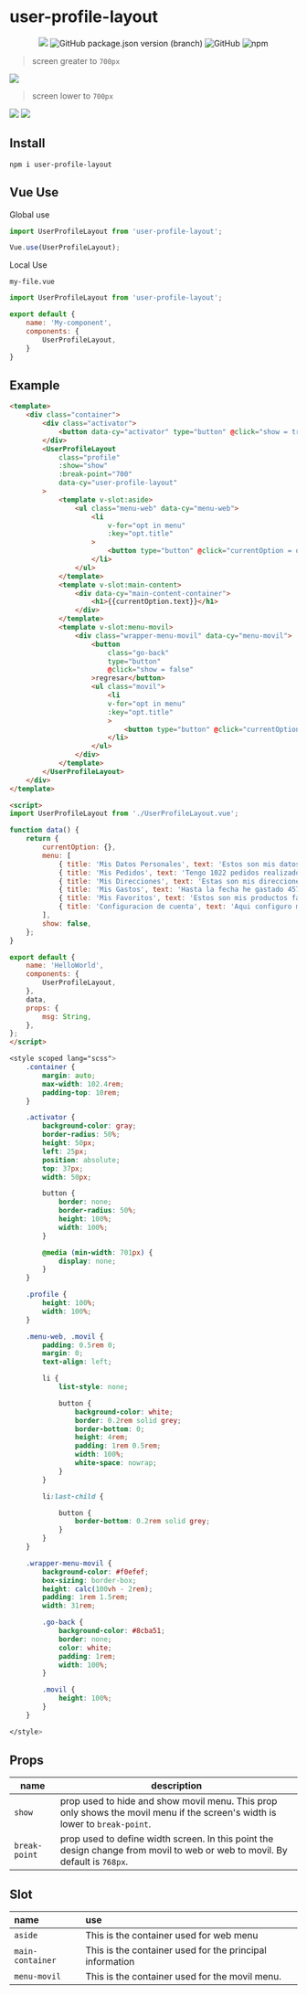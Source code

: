 # user-profile-layout
<p align="center">
	<img src="https://travis-ci.org/JoseJuan81/UserProfileLayout.svg?branch=dev">
	<img alt="GitHub package.json version (branch)" src="https://img.shields.io/github/package-json/v/josejuan81/UserProfileLayout/dev">
	<img alt="GitHub" src="https://img.shields.io/github/license/josejuan81/UserProfileLayout">
	<img alt="npm" src="https://img.shields.io/npm/dm/UserProfileLayout">
</p>

> screen greater to `700px`

<img src="https://japi-static.s3.amazonaws.com/japi-sales-error/web1.png">

> screen lower to `700px`

<img src="https://japi-static.s3.amazonaws.com/japi-sales-error/movil1.png">
<img src="https://japi-static.s3.amazonaws.com/japi-sales-error/movil2.png">

## Install
```
npm i user-profile-layout
```

## Vue Use
Global use
```js
import UserProfileLayout from 'user-profile-layout';

Vue.use(UserProfileLayout);
```
Local Use

`my-file.vue`
```js
import UserProfileLayout from 'user-profile-layout';

export default {
	name: 'My-component',
	components: {
		UserProfileLayout,
	}
}
```

## Example
```html
<template>
	<div class="container">
		<div class="activator">
			<button data-cy="activator" type="button" @click="show = true">Menu</button>
		</div>
		<UserProfileLayout
			class="profile"
			:show="show"
			:break-point="700"
			data-cy="user-profile-layout"
		>
			<template v-slot:aside>
				<ul class="menu-web" data-cy="menu-web">
					<li
						v-for="opt in menu"
						:key="opt.title"
					>
						<button type="button" @click="currentOption = opt">{{opt.title}}</button>
					</li>
				</ul>
			</template>
			<template v-slot:main-content>
				<div data-cy="main-content-container">
					<h1>{{currentOption.text}}</h1>
				</div>
			</template>
			<template v-slot:menu-movil>
				<div class="wrapper-menu-movil" data-cy="menu-movil">
					<button
						class="go-back"
						type="button"
						@click="show = false"
					>regresar</button>
					<ul class="movil">
						<li
						v-for="opt in menu"
						:key="opt.title"
						>
							<button type="button" @click="currentOption = opt">{{opt.title}}</button>
						</li>
					</ul>
				</div>
			</template>
		</UserProfileLayout>
	</div>
</template>

<script>
import UserProfileLayout from './UserProfileLayout.vue';

function data() {
	return {
		currentOption: {},
		menu: [
			{ title: 'Mis Datos Personales', text: 'Estos son mis datos personales' },
			{ title: 'Mis Pedidos', text: 'Tengo 1022 pedidos realizados' },
			{ title: 'Mis Direcciones', text: 'Estas son mis direcciones de envio' },
			{ title: 'Mis Gastos', text: 'Hasta la fecha he gastado 4577' },
			{ title: 'Mis Favoritos', text: 'Estos son mis productos favoritos' },
			{ title: 'Configuracion de cuenta', text: 'Aqui configuro mi cuenta' },
		],
		show: false,
	};
}

export default {
	name: 'HelloWorld',
	components: {
		UserProfileLayout,
	},
	data,
	props: {
		msg: String,
	},
};
</script>
```
```scss
<style scoped lang="scss">
	.container {
		margin: auto;
		max-width: 102.4rem;
		padding-top: 10rem;
	}

	.activator {
		background-color: gray;
		border-radius: 50%;
		height: 50px;
		left: 25px;
		position: absolute;
		top: 37px;
		width: 50px;

		button {
			border: none;
			border-radius: 50%;
			height: 100%;
			width: 100%;
		}

		@media (min-width: 701px) {
			display: none;
		}
	}

	.profile {
		height: 100%;
		width: 100%;
	}

	.menu-web, .movil {
		padding: 0.5rem 0;
		margin: 0;
		text-align: left;

		li {
			list-style: none;

			button {
				background-color: white;
				border: 0.2rem solid grey;
				border-bottom: 0;
				height: 4rem;
				padding: 1rem 0.5rem;
				width: 100%;
				white-space: nowrap;
			}
		}

		li:last-child {

			button {
				border-bottom: 0.2rem solid grey;
			}
		}
	}

	.wrapper-menu-movil {
		background-color: #f0efef;
		box-sizing: border-box;
		height: calc(100vh - 2rem);
		padding: 1rem 1.5rem;
		width: 31rem;

		.go-back {
			background-color: #8cba51;
			border: none;
			color: white;
			padding: 1rem;
			width: 100%;
		}

		.movil {
			height: 100%;
		}
	}

</style>

```
## Props
name | description
---|---
`show` | prop used to hide and show movil menu. This prop only shows the movil menu if the screen's width is lower to `break-point`.
`break-point` | prop used to define width screen. In this point the design change from movil to web or web to movil. By default is `768px`.
## Slot
name | use
:-- | :--
`aside` | This is the container used for web menu
`main-container` | This is the container used for the principal information
`menu-movil` | This is the container used for the movil menu.